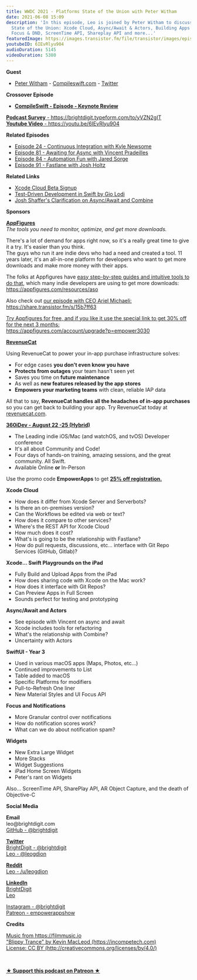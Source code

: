 ```yaml
---
title: WWDC 2021 - Platforms State of the Union with Peter Witham
date: 2021-06-08 15:09
description: 'In this episode, Leo is joined by Peter Witham to discuss the Platforms
  State of the Union: Xcode Cloud, Async/Await & Actors, Building Apps on the iPad,
  Focus & DND, ScreenTime API, Shareplay API and more...'
featuredImage: https://images.transistor.fm/file/transistor/images/episode/562640/full_1623179380-artwork.jpg
youtubeID: 6IEvRlyu904
audioDuration: 5145
videoDuration: 5380
---
```

<p><b>Guest</b></p><ul><li>
<a href="https://peterwitham.com/">Peter Witham</a> - <a href="https://compileswift.com/">Compileswift.com</a> - <a href="https://twitter.com/CompileSwift">Twitter</a>
</li></ul><p><b>Crossover Episode</b></p><ul><li><a href="https://www.compileswift.com/podcast/s03-e01/"><strong>CompileSwift - Episode - Keynote Review</strong></a></li></ul><p><a href="https://brightdigit.typeform.com/to/yVZN2gIT"><strong>Podcast Survey</strong> - https://brightdigit.typeform.com/to/yVZN2gIT</a><br><a href="https://youtu.be/6IEvRlyu904"><strong>Youtube Video</strong> - https://youtu.be/6IEvRlyu904</a></p><p><b>Related Episodes</b></p><ul>
<li><a href="https://share.transistor.fm/s/a14f868f">Episode 24 - Continuous Integration with Kyle Newsome</a></li>
<li><a href="https://share.transistor.fm/s/593efb15">Episode 81 - Awaiting for Async with Vincent Pradeilles</a></li>
<li><a href="https://share.transistor.fm/s/bab83e8a">Episode 84 - Automation Fun with Jared Sorge</a></li>
<li><a href="https://share.transistor.fm/s/8505d100">Episode 91 - Fastlane with Josh Holtz</a></li>
</ul><p><b>Related Links</b></p><ul>
<li><a href="https://developer.apple.com/xcode-cloud/beta/">Xcode Cloud Beta Signup</a></li>
<li><a href="https://www.apress.com/gp/book/9781484270011">Test-Driven Development in Swift by Gio Lodi</a></li>
<li><a href="https://twitter.com/joshshaffer/status/1402036339105665024?s=20">Josh Shaffer's Clarification on Async/Await and Combine</a></li>
</ul><p><b>Sponsors</b></p><p><a href="https://appfigures.com/account/upgrade?p=empower3030"><strong>AppFigures</strong></a><strong><br></strong><em>The tools you need to monitor, optimize, and get more downloads.</em><strong></strong></p><p>There's a lot of demand for apps right now, so it's a really great time to give it a try. It's easier than you think.<br>The guys who run it are indie devs who had a need and created a tool. 11 years later, it's an all-in-one platform for developers who want to get more downloads and make more money with their apps.</p><p>The folks at Appfigures have <a href="https://appfigures.com/resources/aso">easy step-by-step guides and intuitive tools to do that</a>, which many indie developers are using to get more downloads:<br><a href="https://appfigures.com/resources/aso">https://appfigures.com/resources/aso</a></p><p>Also check out <a href="https://share.transistor.fm/s/15b7ff63">our episode with CEO Ariel Michaeli:<br>https://share.transistor.fm/s/15b7ff63</a></p><p><a href="https://appfigures.com/account/upgrade?p=empower3030">Try Appfigures for free, and if you like it use the special link to get 30% off for the next 3 months:</a><a href="https://www.linode.com/?r=97e09acbd5d304d87dadef749491d245e71c74e7"><br></a><a href="https://appfigures.com/account/upgrade?p=empower3030">https://appfigures.com/account/upgrade?p=empower3030</a></p><p><a href="https://revenuecat.com/"><strong>RevenueCat</strong></a><strong></strong></p><p>Using RevenueCat to power your in-app purchase infrastructure solves:</p><ul>
<li>For edge cases <strong>you don’t even know you have</strong>
</li>
<li>
<strong>Protects from outages</strong> your team hasn’t seen yet</li>
<li>Saves you time on<strong> future maintenance </strong>
</li>
<li>As well as <strong>new features released by the app stores</strong>
</li>
<li>
<strong>Empowers your marketing teams</strong> with clean, reliable IAP data</li>
</ul><p>All that to say, <strong>RevenueCat handles all the headaches of in-app purchases</strong> so you can get back to building your app. Try RevenueCat today at <a href="http://revenuecat.com/">revenuecat.com</a>.</p><p><a href="https://360idev.com/"><strong>360iDev - August 22 -25 (Hybrid)</strong></a></p><ul>
<li>The Leading indie iOS/Mac (and watchOS, and tvOS) Developer conference</li>
<li>It's all about Community and Code!</li>
<li>Four days of hands-on training, amazing sessions, and the great community. All Swift.</li>
<li>Available Online <strong>or </strong>In-Person</li>
</ul><p>Use the promo code <strong>EmpowerApps </strong>to get <a href="https://360idev.com/"><strong>25% off registration.</strong></a></p><p><b>Xcode Cloud</b></p><ul>
<li>How does it differ from Xcode Server and Serverbots?</li>
<li>Is there an on-premises version?</li>
<li>Can the Workflows be edited via web or text?</li>
<li>How does it compare to other services?</li>
<li>Where's the REST API for Xcode Cloud</li>
<li>How much does it cost?</li>
<li>What's is going to be the relationship with Fastlane?</li>
<li>How do pull requests, discussions, etc... interface with Git Repo Services (GitHub, Gitlab)?</li>
</ul><p><b>Xcode... Swift Playgrounds on the iPad</b></p><ul>
<li>Fully Build and Upload Apps from the iPad</li>
<li>How does sharing code with Xcode on the Mac work?</li>
<li>How does it interface with Git Repos?</li>
<li>Can Preview Apps in Full Screen</li>
<li>Sounds perfect for testing and prototyping</li>
</ul><p><b>Async/Await and Actors</b></p><ul>
<li>See episode with Vincent on async and await</li>
<li>Xcode includes tools for refactoring</li>
<li>What's the relationship with Combine?</li>
<li>Uncertainty with Actors</li>
</ul><p><b>SwiftUI - Year 3</b></p><ul>
<li>Used in various macOS apps (Maps, Photos, etc...)</li>
<li>Continued improvements to List</li>
<li>Table added to macOS</li>
<li>Specific Platforms for modifiers</li>
<li>Pull-to-Refresh One liner</li>
<li>New Material Styles and UI Focus API</li>
</ul><p><b>Focus and Notifications</b></p><ul>
<li>More Granular control over notifications</li>
<li>How do notification scores work?</li>
<li>What can we do about notification spam?</li>
</ul><p><b>Widgets</b></p><ul>
<li>New Extra Large Widget</li>
<li>More Stacks</li>
<li>Widget Suggestions</li>
<li>iPad Home Screen Widgets</li>
<li>Peter's rant on Widgets</li>
</ul><p>Also... ScreenTime API, SharePlay API, AR Object Capture, and the death of Objective-C</p><p><b>Social Media</b></p><p><strong>Email</strong><br>leo@brightdigit.com<br><a href="https://github.com/brightdigit">GitHub - @brightdigit</a></p><p><a href="https://twitter.com/brightdigit"><strong>Twitter </strong><br>BrightDigit - @brightdigit</a><br><a href="https://twitter.com/leogdion">Leo - @leogdion</a></p><p><a href="https://www.reddit.com/user/leogdion"><strong>Reddit</strong><br>Leo - /u/leogdion</a></p><p><a href="https://www.linkedin.com/company/bright-digit"><strong>LinkedIn</strong><br>BrightDigit</a><br><a href="https://www.linkedin.com/in/leogdion/">Leo</a></p><p><a href="https://www.instagram.com/brightdigit/">Instagram - @brightdigit</a><br><a href="https://www.patreon.com/empowerappsshow">Patreon - empowerappshow</a></p><p><b>Credits</b></p><p><a href="https://filmmusic.io/">Music from https://filmmusic.io</a><br><a href="https://incompetech.com/">"Blippy Trance" by Kevin MacLeod (https://incompetech.com)</a><br><a href="http://creativecommons.org/licenses/by/4.0/">License: CC BY (http://creativecommons.org/licenses/by/4.0/)</a></p><p><br></p><p><strong><a rel="payment" title="★ Support this podcast on Patreon ★" href="https://www.patreon.com/empowerappsshow">★ Support this podcast on Patreon ★</a></strong></p>
      